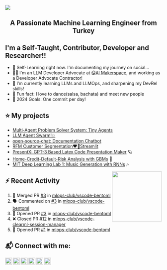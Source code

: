 <img src="./Mert.svg"></img>  

<h2 align="center">A Passionate Machine Learning Engineer from Turkey</h2>

## I'm a Self-Taught, Contributor, Developer and Researcher!!

- 🔭 Self-Learning right now. I'm documenting my journey on social...
- 🧙‍♂️ I'm an LLM Developer Advocate at [@AI Makerspace](https://www.linkedin.com/company/ai-maker-space/), and working as a Developer Advocate Contractor!
- 🎯 I’m currently learning LLMs and LLMOps, and sharpening my DevRel skills!
- 👯 Fun fact: I love to dance(salsa, bachata) and meet new people
- 🥅 2024 Goals: One commit per day! 

 

 ## ⭐ My projects

<!---* [MIT-Stanford based Self-Taught-Degree](https://github.com/mertbozkir/self-taught-degree)📌 -->
 
<!---* * [👊 Project D: Riot Games Data Science](https://github.com/mertbozkir/Riot-Games-Data-Science) -->
* [Multi-Agent Problem Solver System: Tiny Agents](https://github.com/PanoEvJ/Tiny_Agents/)
* [LLM Agent Swarm!💥](https://github.com/petterle-endeavors/llm-cdk-app-agent)
* [open-source-chat: Documentation Chatbot](https://github.com/mertbozkir/open-source-chat)
* [RFM Customer Segmentation❤️‍🔥Streamlit](https://github.com/mertbozkir/RFM_Customer_Segmentation_Streamlit) 
* [PresentX: GPT-3 Based Latex Code Presentation Maker](https://github.com/mertbozkir/PresentX)  🪐
* [Home-Credit-Default-Risk Analysis with GBMs](https://github.com/mertbozkir/Home-Credit-Default-Risk) 🧩
* [MIT Deep Learning Lab 1: Music Generation with RNNs](https://github.com/mertbozkir/Music_Generation_RNNs)  🎶

 <img align="right" src="https://media.giphy.com/media/LoBSGLlkRVWnd6SdxN/giphy.gif" width="160">


## ⚡ Recent Activity
<!--START_SECTION:activity-->
1. 🎉 Merged PR [#3](https://github.com/mlops-club/vscode-bentoml/pull/3) in [mlops-club/vscode-bentoml](https://github.com/mlops-club/vscode-bentoml)
2. 🗣 Commented on [#3](https://github.com/mlops-club/vscode-bentoml/pull/3#issuecomment-1994573284) in [mlops-club/vscode-bentoml](https://github.com/mlops-club/vscode-bentoml)
3. 💪 Opened PR [#3](https://github.com/mlops-club/vscode-bentoml/pull/3) in [mlops-club/vscode-bentoml](https://github.com/mlops-club/vscode-bentoml)
4. ❌ Closed PR [#12](https://github.com/mlops-club/vscode-clearml-session-manager/pull/12) in [mlops-club/vscode-clearml-session-manager](https://github.com/mlops-club/vscode-clearml-session-manager)
5. 💪 Opened PR [#1](https://github.com/mlops-club/vscode-bentoml/pull/1) in [mlops-club/vscode-bentoml](https://github.com/mlops-club/vscode-bentoml)
<!--END_SECTION:activity-->

## 📬 Connect with me:

[<img align="left" alt="codeSTACKr | Website" width="22px" src="https://ghost.org/images/logos/ghost-logo-orb.png" />](https://www.mertbozkir.com)&nbsp;
[<img align="left" alt="codeSTACKr | YouTube" width="22px" src="https://cdn.jsdelivr.net/npm/simple-icons@v3/icons/youtube.svg" />](https://www.youtube.com/channel/UCXea7z2u1TsOd8FICU1EhIQ)&nbsp;
[<img align="left" alt="codeSTACKr | Twitter" width="22px" src="https://cdn.jsdelivr.net/npm/simple-icons@v3/icons/twitter.svg" />](https://twitter.com/mertbozkirr)&nbsp;
[<img align="left" alt="codeSTACKr | LinkedIn" width="22px" src="https://cdn.jsdelivr.net/npm/simple-icons@v3/icons/linkedin.svg" />](https://www.linkedin.com/in/mertbozkir/)&nbsp;
[<img align="left" alt="codeSTACKr | Gmail" width="22px" src="https://cdn.jsdelivr.net/npm/simple-icons@v3/icons/gmail.svg" />](mailto:mert.bozkirr@gmail.com)&nbsp;
[<img align="left" alt="codeSTACKr | Medium" width="22px" src="https://cdn.jsdelivr.net/npm/simple-icons@v3/icons/medium.svg" />](https://medium.com/@mertbozkir)&nbsp;


<!--
![](./profile-3d-contrib/profile-night-rainbow.svg)

<p>
  <img width="48%" src="https://github-readme-stats.vercel.app/api?username=mertbozkir&show_icons=true&theme=tokyonight" />
  <img width="48%" src="https://github-readme-streak-stats.herokuapp.com/?user=mertbozkir&theme=tokyonight" />
</p>
-->
